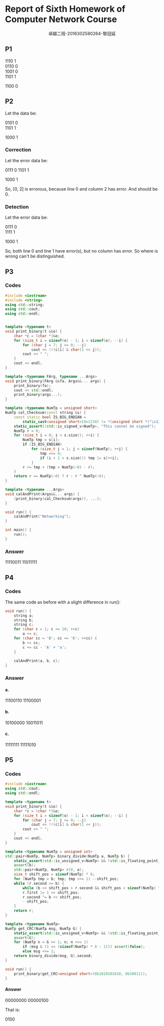 # Report of Sixth Homework of Computer Network Course
<center>卓越二班-2016302580264-黎冠延</center>

## P1
1110 1<br>
0110 0<br>
1001 0<br>
1101 1<br>

1100 0

## P2
Let the data be:

0101 0<br>
1101 1<br>

1000 1

### Correction
Let the error data be:

0111 0
1101 1

1000 1

So, [0, 2] is errorous, because line 0 and column 2 has error.
And should be 0.

### Detection
Let the error data be:

0111 0<br>
1111 1<br>

1000 1

So, both line 0 and line 1 have error(s), but no column has error.
So where is wrong can't be distinguished.

## P3
### Codes
```C++
#include <iostream>
#include <string>
using std::string;
using std::cout;
using std::endl;


template <typename t>
void print_binary(t &&o) {
    char *c = (char *)&o;
    for (size_t i = sizeof(o) - 1; i < sizeof(o); --i) {
        for (char j = 7; j >= 0; --j)
            cout << !!(c[i] & char(1 << j));
        cout << " ";
    }
    cout << endl;
}

template <typename FArg, typename ...Args>
void print_binary(FArg &&fa, Args&&... args) {
    print_binary(fa);
    cout << std::endl;
    print_binary(args...);
}

template <typename NumTp = unsigned short>
NumTp cal_Checksum(const string &s) {
    const static bool IS_BIG_ENDIAN =
        static_cast<unsigned short>(0x1234) != *(unsigned short *)"\x12\x34";
    static_assert(!std::is_signed_v<NumTp>, "This cannot be signed");
    NumTp r = 0;
    for (size_t i = 0; i < s.size(); ++i) {
        NumTp tmp = s[i];
        if (IS_BIG_ENDIAN)
            for (size_t j = 1; j < sizeof(NumTp); ++j) {
                tmp <<= 8;
                if (i + 1 < s.size()) tmp |= s[++i];
            }
        r += tmp + (tmp > NumTp(~0) - r);
    }
    return r == NumTp(~0) ? r : r ^ NumTp(~0);
}

template <typename ...Args>
void calAndPrint(Args&&... args) {
    (print_binary(cal_Checksum(args)), ...);
}

void run() {
    calAndPrint("Networking");
}

int main() {
    run();
}

```

### Answer
11110011 11011111

## P4
### Codes
The same code as before with a slight difference in run():
```C++
void run() {
    string a;
    string b;
    string c;
    for (char c = 1; c <= 10; ++c)
        a += c;
    for (char cc = 'B'; cc <= 'K'; ++cc) {
        b += cc;
        c += cc - 'A' + 'a';
    }
    
    calAndPrint(a, b, c);
}
```

### Answer
#### a.
11100110 11100001 

#### b.
10100000 10011011 

#### c.
11111111 11111010


## P5
### Codes
```C++
#include <iostream>
using std::cout;
using std::endl;

template <typename t>
void print_binary(t &&o) {
    char *c = (char *)&o;
    for (size_t i = sizeof(o) - 1; i < sizeof(o); --i) {
        for (char j = 7; j >= 0; --j)
            cout << !!(c[i] & char(1 << j));
        cout << " ";
    }
    cout << endl;
}

template <typename NumTp = unsigned int>
std::pair<NumTp, NumTp> binary_divide(NumTp a, NumTp b) {
    static_assert(std::is_unsigned_v<NumTp> && !std::is_floating_point_v<NumTp>, "This must be unsigned and not floating point");
    assert(b);
    std::pair<NumTp, NumTp> r(0, a);
    size_t shift_pos = sizeof(NumTp) * 8;
    for (NumTp tmp = b; tmp; tmp >>= 1) --shift_pos;
    while (r.second >= b) {
        while (b << shift_pos > r.second && shift_pos < sizeof(NumTp) * 8) --shift_pos;
        r.first |= 1 << shift_pos;
        r.second ^= b << shift_pos;
        --shift_pos;
    }
    return r;
}

template <typename NumTp>
NumTp get_CRC(NumTp msg, NumTp G) {
    static_assert(std::is_unsigned_v<NumTp> && !std::is_floating_point_v<NumTp>, "This must be unsigned and not floating point");
    assert(G);
    for (NumTp n = G >> 1; n; n >>= 1)
        if (msg & (1 << (sizeof(NumTp) * 8 - 1))) assert(false);
        else msg <<= 1;
    return binary_divide(msg, G).second;
}

void run() {
    print_binary(get_CRC<unsigned short>(0b1010101010, 0b10011));
}
```

#### Answer
00000000 00000100

That is:

0100
